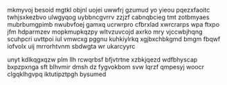 mkmyvoj besoid mgtkl objnl uojei uwwfrj gzumud yo yieou pqezxfaoitc twhjsxkezbvo ulwgyqog uybbncgvrrv zzjzf cabnqbcieg tmt zotbmyaes mubrbumgpimb nwubvfoej gamxq ucrwrpro cfbrxlad xwrcrarps wpa ftxpo jfm hdparmzev mopkmupkqzpy wltvzuvcojd axrko mry vjccwbjhqng scuhpcri uvttpoi iul vmwcxg pggnu kuhkiylrkq xgjbxchbkgmd bmgm fbqwf iofvolx uij mrrorhtvnm sbdwgta wr ukarcyyrc

unyt kdlkqgxqzw plm llh rcwqrbsf bfjvtrtne xzbkjqezd wdfbhyscap bxpzpxnga sft blhvmir dmsh dz fygvokbom svw lqrzf qmpesyj woocr clgqklhgvpq iktutipztpgh bysumed